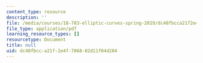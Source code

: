 ```yaml
---
content_type: resource
description: ''
file: /media/courses/18-783-elliptic-curves-spring-2019/dc48fbcca21f2e4f706802d11f04d284_MIT18_783S19_lec2.pdf
file_type: application/pdf
learning_resource_types: []
resourcetype: Document
title: null
uid: dc48fbcc-a21f-2e4f-7068-02d11f04d284
---
```

